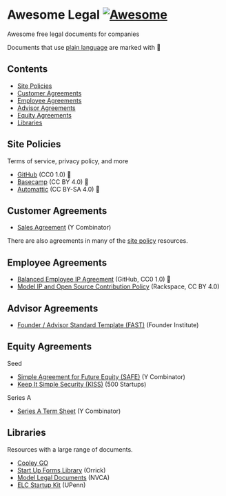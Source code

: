 # Awesome Legal [![Awesome](https://awesome.re/badge-flat2.svg)](https://awesome.re)

Awesome free legal documents for companies

Documents that use [plain language](https://hbr.org/2018/01/the-case-for-plain-language-contracts) are marked with :tada:

## Contents

- [Site Policies](#site-policies)
- [Customer Agreements](#customer-agreements)
- [Employee Agreements](#employee-agreements)
- [Advisor Agreements](#advisor-agreements)
- [Equity Agreements](#equity-agreements)
- [Libraries](#libraries)

## Site Policies

Terms of service, privacy policy, and more

- [GitHub](https://github.com/github/site-policy) (CC0 1.0) :tada:
- [Basecamp](https://github.com/basecamp/policies) (CC BY 4.0) :tada:
- [Automattic](https://github.com/Automattic/legalmattic) (CC BY-SA 4.0) :tada:

## Customer Agreements

- [Sales Agreement](https://www.ycombinator.com/sales_agreement/) (Y Combinator)

There are also agreements in many of the [site policy](#site-policies) resources.

## Employee Agreements

- [Balanced Employee IP Agreement](https://github.com/github/balanced-employee-ip-agreement) (GitHub, CC0 1.0) :tada:
- [Model IP and Open Source Contribution Policy](https://processmechanics.com/2015/07/23/a-model-ip-and-open-source-contribution-policy/) (Rackspace, CC BY 4.0)

## Advisor Agreements

- [Founder / Advisor Standard Template (FAST)](https://fi.co/FAST) (Founder Institute)

## Equity Agreements

Seed

- [Simple Agreement for Future Equity (SAFE)](https://www.ycombinator.com/documents/#safe) (Y Combinator)
- [Keep It Simple Security (KISS)](https://500.co/kiss/) (500 Startups)

Series A

- [Series A Term Sheet](https://www.ycombinator.com/series_a_term_sheet/) (Y Combinator)

## Libraries

Resources with a large range of documents.

- [Cooley GO](https://www.cooleygo.com/documents/index-document-generators/)
- [Start Up Forms Library](https://www.orrick.com/Total-Access/Tool-Kit/Start-Up-Forms) (Orrick)
- [Model Legal Documents](https://nvca.org/model-legal-documents/) (NVCA)
- [ELC Startup Kit](https://www.law.upenn.edu/clinic/entrepreneurship/startupkit/) (UPenn)
